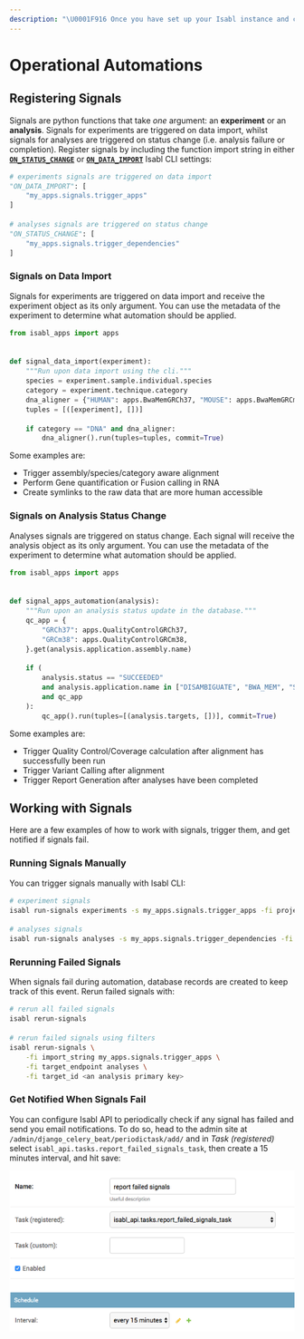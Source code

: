 ```yaml
---
description: "\U0001F916 Once you have set up your Isabl instance and created a few applications you can now automate your processes! In Isabl, this is achieved using signals."
---
```


# Operational Automations

## Registering Signals

Signals are python functions that take _one_ argument: an **experiment** or an **analysis**. Signals for experiments are triggered on data import, whilst signals for analyses are triggered on status change \(i.e.  analysis failure or completion\). Register signals by including the function import string in either [**`ON_STATUS_CHANGE`**](isabl-settings.md#isabl-cli-settings) or [**`ON_DATA_IMPORT`**](isabl-settings.md#isabl-cli-settings) Isabl CLI settings: 

```python
# experiments signals are triggered on data import
"ON_DATA_IMPORT": [
    "my_apps.signals.trigger_apps"
]

# analyses signals are triggered on status change
"ON_STATUS_CHANGE": [
    "my_apps.signals.trigger_dependencies"
]
```

### Signals on Data Import

Signals for experiments are triggered on data import and receive the experiment object as its only argument. You can use the metadata of the experiment to determine what automation should be applied. 

```python
from isabl_apps import apps


def signal_data_import(experiment):
    """Run upon data import using the cli."""
    species = experiment.sample.individual.species
    category = experiment.technique.category
    dna_aligner = {"HUMAN": apps.BwaMemGRCh37, "MOUSE": apps.BwaMemGRCm38}.get(species)
    tuples = [([experiment], [])]

    if category == "DNA" and dna_aligner:
        dna_aligner().run(tuples=tuples, commit=True)
```

Some examples are:

* Trigger assembly/species/category aware alignment
* Perform Gene quantification or Fusion calling in RNA
* Create symlinks to the raw data that are more human accessible

### Signals on Analysis Status Change

Analyses signals are triggered on status change. Each signal will receive the analysis object as its only argument. You can use the metadata of the experiment to determine what automation should be applied. 

```python
from isabl_apps import apps


def signal_apps_automation(analysis):
    """Run upon an analysis status update in the database."""
    qc_app = {
        "GRCh37": apps.QualityControlGRCh37,
        "GRCm38": apps.QualityControlGRCm38,
    }.get(analysis.application.assembly.name)

    if (
        analysis.status == "SUCCEEDED"
        and analysis.application.name in ["DISAMBIGUATE", "BWA_MEM", "STAR"]
        and qc_app
    ):
        qc_app().run(tuples=[(analysis.targets, [])], commit=True)
```

Some examples are:

* Trigger Quality Control/Coverage calculation after alignment has successfully been run
* Trigger Variant Calling after alignment
* Trigger Report Generation after analyses have been completed

## Working with Signals

Here are a few examples of how to work with signals, trigger them, and get notified if signals fail.

### Running Signals Manually

You can trigger signals manually with Isabl CLI:

```bash
# experiment signals
isabl run-signals experiments -s my_apps.signals.trigger_apps -fi projects 100 

# analyses signals
isabl run-signals analyses -s my_apps.signals.trigger_dependencies -fi projects 100 
```

### Rerunning Failed Signals

When signals fail during automation, database records are created to keep track of this event. Rerun failed signals with:

```bash
# rerun all failed signals
isabl rerun-signals

# rerun failed signals using filters
isabl rerun-signals \
    -fi import_string my_apps.signals.trigger_apps \
    -fi target_endpoint analyses \
    -fi target_id <an analysis primary key>
```

### Get Notified When Signals Fail

You can configure Isabl API to periodically check if any signal has failed and send you email notifications. To do so, head to the admin site at `/admin/django_celery_beat/periodictask/add/` and in _Task \(registered\)_ select `isabl_api.tasks.report_failed_signals_task`, then create a 15 minutes interval, and hit save:

![](.gitbook/assets/image%20%283%29.png)



